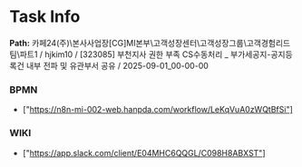 # Task Info

**Path:** 카페24(주)\본사사업장\[CG]MI본부\고객성장센터\고객성장그룹\고객경험리드팀\파트1 / hjkim10 / [323085] 부천지사 권한 부족 CS수동처리 _ 부가세공지-공지등록건 내부 전파 및 유관부서 공유 / 2025-09-01_00-00-00

### BPMN
- ["https://n8n-mi-002-web.hanpda.com/workflow/LeKqVuA0zWQtBfSi"]

### WIKI
- ["https://app.slack.com/client/E04MHC6QQGL/C098H8ABXST"]

